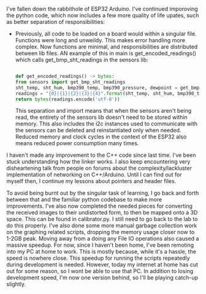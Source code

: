 I've fallen down the rabbithole of ESP32 Arduino. I've continued imporoving the python code, which now includes a few more quality of life upates, such as better separation of responsibilities:
- Previously, all code to be loaded on a board would within a singular file. Functions were long and unweildy. This makes error handling more complex. Now functions are minimal, and responsibilities are distributed between lib files. AN example of this in main is get_encoded_readings() which calls get_bmp_sht_readings in the sensors lib:
    
    ```python
    
    def get_encoded_readings() -> bytes:
    from sensors import get_bmp_sht_readings
    sht_temp, sht_hum, bmp390_temp, bmp390_pressure, dewpoint = get_bmp_sht_readings()
    readings = "{0}|{1}|{2}|{3}|{4}".format(sht_temp, sht_hum, bmp390_temp, bmp390_pressure, dewpoint)
    return bytes(readings.encode('utf-8'))
    
    ```

    This separation and import means that when the sensors aren't being read, the entirety of the sensors lib doesn't need to be stored within memory. This also includes the i2c instances used to communicate with the sensors can be deleted and reinstantiated only when needed. Reduced memory and clock cycles in the context of the ESP32 also means reduced power consumption many times.


I haven't made any improvement to the C++ code since last time. I've been stuck understanding how the linker works. I also keep encountering very disheartening talk from people on forums about the complexity/lackluster implementation of networking on C++/Arduino.
Until I can find out for myself then, I continue my lessons about pointers and header files.

To avoid being burnt out by the singular task of learning, I go back and forth between that and the familiar python codebase to make more improvements.
I've also now completed the needed pieces for converting the received images to their undistorted form, to then be mapped onto a 3D space. This can be found in calibrator.py. I still need to go back to the lab to do this properly. I've also done some more manual garbage collection work on the graphing related scripts, dropping the memory usage closer now to 1-2GB peak. Moving away from a doing any File IO operations also caused a massive speedup.
For now, since I haven't been home, I've been remoting into my PC at home to work. This is mostly because, while it's a hassle, the speed is nowhere close. This speedup for running the scripts repeatedly during development is needed. However, today my internet at home has cut out for some reason, so I wont be able to use that PC. In addition to losing development speed, I'm now one version behind, so I'll be playing catch-up slightly.